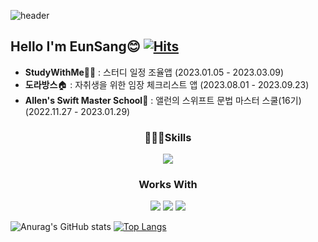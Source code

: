 ![header](https://capsule-render.vercel.app/api?type=waving&color=auto&height=300&section=header&text=Welcome!&fontSize=70&fontColor=F5F5F5)

## Hello I'm EunSang😊 [![Hits](https://hits.seeyoufarm.com/api/count/incr/badge.svg?url=https%3A%2F%2Fgithub.com%2Fkes3035%2Fhit-counter&count_bg=%23142684&title_bg=%23555555&icon=&icon_color=%23460ED7&title=hits&edge_flat=false)](https://hits.seeyoufarm.com)

- **StudyWithMe**👊🏼 : 스터디 일정 조율앱 (2023.01.05 - 2023.03.09)
- **도라방스**🏠 : 자취생을 위한 임장 체크리스트 앱 (2023.08.01 - 2023.09.23)
- **Allen's Swift Master School**🏫 : 앨런의 스위프트 문법 마스터 스쿨(16기) (2022.11.27 - 2023.01.29)
  

<div align="center">

### 🧑🏻‍💻Skills
<img src="https://img.shields.io/badge/Swift-F05138?/style=for-the-badge&logo=Swift&logoColor=white">

### Works With
<img src="https://img.shields.io/badge/Slack-4A154B?/style=for-the-badge&logo=Slack&logoColor=white"> <img src="https://img.shields.io/badge/Git-F05032?/style=for-the-badge&logo=Git&logoColor=white"> <img src="https://img.shields.io/badge/GitHub-181717?/style=for-the-badge&logo=GitHub&logoColor=white">
</div>



<!--
**kes3035/kes3035** is a ✨ _special_ ✨ repository because its `README.md` (this file) appears on your GitHub profile.

Here are some ideas to get you started:

- 🔭 I’m currently working on ...
- 🌱 I’m currently learning ...
- 👯 I’m looking to collaborate on ...
- 🤔 I’m looking for help with ...
- 💬 Ask me about ...
- 📫 How to reach me: ...
- 😄 Pronouns: ...
- ⚡ Fun fact: ...
-->
![Anurag's GitHub stats](https://github-readme-stats.vercel.app/api?username=kes3035&show_icons=true&theme=radical)  [![Top Langs](https://github-readme-stats.vercel.app/api/top-langs/?username=kes3035)](https://github.com/anuraghazra/github-readme-stats)

